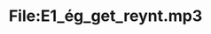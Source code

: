 ---
title: File:E1_ég_get_reynt.mp3
recording of: ég get reynt
reading speed: slow
speaker: E
license: CC0
---